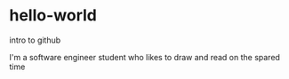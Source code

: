 # hello-world
intro to github

I'm a software engineer student who likes to draw and read on the spared time
